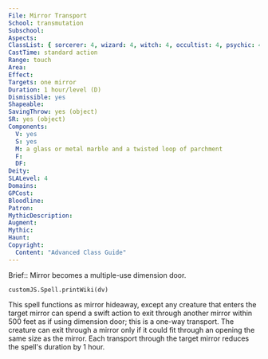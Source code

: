 ```yaml
---
File: Mirror Transport
School: transmutation
Subschool: 
Aspects: 
ClassList: { sorcerer: 4, wizard: 4, witch: 4, occultist: 4, psychic: 4, spiritualist: 4 }
CastTime: standard action
Range: touch
Area: 
Effect: 
Targets: one mirror
Duration: 1 hour/level (D)
Dismissible: yes
Shapeable: 
SavingThrow: yes (object)
SR: yes (object)
Components:
  V: yes
  S: yes
  M: a glass or metal marble and a twisted loop of parchment
  F: 
  DF: 
Deity: 
SLALevel: 4
Domains: 
GPCost: 
Bloodline: 
Patron: 
MythicDescription: 
Augment: 
Mythic: 
Haunt: 
Copyright:
  Content: "Advanced Class Guide"
---
```

Brief:: Mirror becomes a multiple-use dimension door.

```dataviewjs
customJS.Spell.printWiki(dv)
```

This spell functions as mirror hideaway, except any creature that enters the target mirror can spend a swift action to exit through another mirror within 500 feet as if using dimension door; this is a one-way transport. The creature can exit through a mirror only if it could fit through an opening the same size as the mirror. Each transport through the target mirror reduces the spell's duration by 1 hour.
